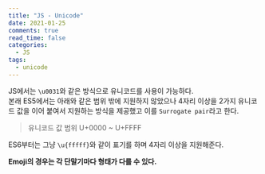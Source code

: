 ```yaml
---
title: "JS - Unicode"
date: 2021-01-25
comments: true
read_time: false
categories:
  - JS
tags:
  - unicode
---
```


JS에서는 `\u0031`와 같은 방식으로 유니코드를 사용이 가능하다.  
본래 ES5에서는 아래와 같은 범위 밖에 지원하지 않았으나 4자리 이상을 2가지 유니코드 값을 이어 붙여서 지원하는 방식을 제공했고 이를 `Surrogate pair`라고 한다.

> 유니코드 값 범위 U+0000 ~ U+FFFF

ES6부터는 그냥 `\u{fffff}`와 같이 표기를 하며 4자리 이상을 지원해준다.

**Emoji의 경우는 각 단말기마다 형태가 다를 수 있다.**

